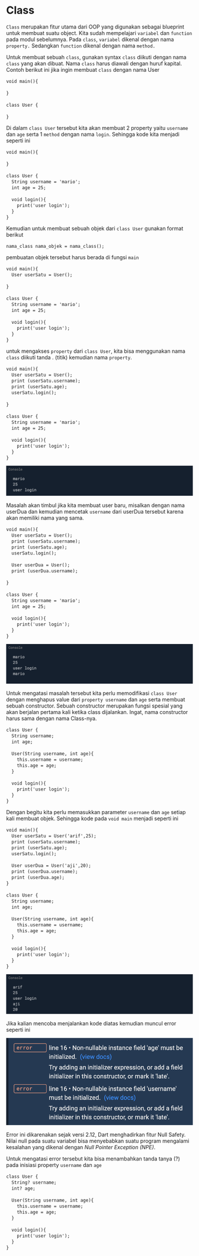 # Class

`Class` merupakan fitur utama dari OOP yang digunakan sebagai blueprint untuk membuat suatu object. Kita sudah mempelajari `variabel` dan `function` pada modul sebelumnya. Pada `class`, `variabel` dikenal dengan nama `property.` Sedangkan `function` dikenal dengan nama `method.` 

Untuk membuat sebuah `class`, gunakan syntax `class` diikuti dengan nama `class` yang akan dibuat. Nama `class` harus diawali dengan huruf kapital. Contoh berikut ini jika ingin membuat `class` dengan nama User

```text
void main(){
  
}

class User {

}
```

Di dalam `class User` tersebut kita akan membuat 2 property yaitu `username` dan `age` serta 1 `method` dengan nama `login`. Sehingga kode kita menjadi seperti ini

```text
void main(){
  
}

class User {
  String username = 'mario';
  int age = 25;
  
  void login(){
    print('user login');
  }
}
```

Kemudian untuk membuat sebuah objek dari `class User` gunakan format berikut

```text
nama_class nama_objek = nama_class();
```

pembuatan objek tersebut harus berada di fungsi `main`

```text
void main(){
  User userSatu = User();
  
}

class User {
  String username = 'mario';
  int age = 25;
  
  void login(){
    print('user login');
  }
}
```

untuk mengakses `property` dari `class User`, kita bisa menggunakan nama `class` diikuti tanda . \(titik\) kemudian nama `property`.

```text
void main(){
  User userSatu = User();
  print (userSatu.username);
  print (userSatu.age);
  userSatu.login();
  
}

class User {
  String username = 'mario';
  int age = 25;
  
  void login(){
    print('user login');
  }
}
```

![](../.gitbook/assets/image%20%283%29.png)

Masalah akan timbul jika kita membuat user baru, misalkan dengan nama userDua dan kemudian mencetak `username` dari userDua tersebut karena akan memiliki nama yang sama.

```text
void main(){
  User userSatu = User();
  print (userSatu.username);
  print (userSatu.age);
  userSatu.login();
  
  User userDua = User();
  print (userDua.username);
  
}

class User {
  String username = 'mario';
  int age = 25;
  
  void login(){
    print('user login');
  }
}
```

![](../.gitbook/assets/image%20%288%29.png)

Untuk mengatasi masalah tersebut kita perlu memodifikasi `class User` dengan menghapus value dari `property username` dan `age` serta membuat sebuah constructor. Sebuah constructor merupakan fungsi spesial yang akan berjalan pertama kali ketika class dijalankan. Ingat, nama constructor harus sama dengan nama Class-nya.

```text
class User {
  String username;
  int age;
  
  User(String username, int age){
    this.username = username;
    this.age = age;
  }
  
  void login(){
    print('user login');
  }
}
```

Dengan begitu kita perlu memasukkan parameter `username` dan `age` setiap kali membuat objek. Sehingga kode pada `void main` menjadi seperti ini

```text
void main(){
  User userSatu = User('arif',25);
  print (userSatu.username);
  print (userSatu.age);
  userSatu.login();
  
  User userDua = User('aji',20);
  print (userDua.username);
  print (userDua.age);
}

class User {
  String username;
  int age;
  
  User(String username, int age){
    this.username = username;
    this.age = age;
  }
  
  void login(){
    print('user login');
  }
}
```

![](../.gitbook/assets/image%20%2830%29.png)

Jika kalian mencoba menjalankan kode diatas kemudian muncul error seperti ini

![](../.gitbook/assets/image%20%2825%29.png)

Error ini dikarenakan sejak versi 2.12, Dart menghadirkan fitur Null Safety. Nilai null pada suatu variabel bisa menyebabkan suatu program mengalami kesalahan yang dikenal dengan _Null Pointer Exception \(NPE\)_.

Untuk mengatasi error tersebut kita bisa menambahkan tanda tanya \(?\) pada inisiasi property `username` dan `age`

```text
class User {
  String? username;
  int? age;
  
  User(String username, int age){
    this.username = username;
    this.age = age;
  }
  
  void login(){
    print('user login');
  }
}
```



